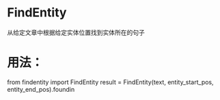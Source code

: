 # FindEntity
从给定文章中根据给定实体位置找到实体所在的句子

# 用法：
from findentity import FindEntity
result = FindEntity(text, entity_start_pos, entity_end_pos).foundin
